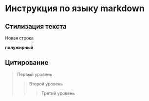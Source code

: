 # Инструкция по языку markdown

## Стилизация текста

Новая строка

**полужирный**

## Цитирование
> Первый уровень
>> Второй уровень
>>> Третий уровень